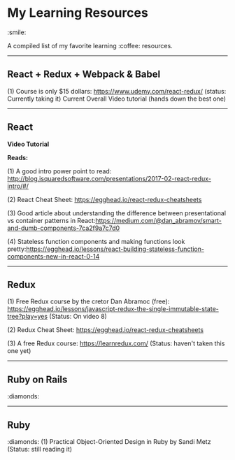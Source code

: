 <h1 style="font-color:#f36;"> My Learning Resources </h1> :smile:
<p>A compiled list of my favorite learning :coffee: resources.</p> 



______________________________________________________________________________________________________________________________
<h2>React + Redux + Webpack & Babel </h2>

(1) Course is only $15 dollars: https://www.udemy.com/react-redux/  (status: Currently taking it)
    Current Overall Video tutorial (hands down the best one)



______________________________________________________________________________________________________________________________
<h2>React</h2>

<b> Video Tutorial </b>

<b>Reads: </b>

(1) A good intro power point to read: http://blog.isquaredsoftware.com/presentations/2017-02-react-redux-intro/#/

(2) React Cheat Sheet: https://egghead.io/react-redux-cheatsheets

(3) Good article about understanding the difference between presentational vs container patterns in React:https://medium.com/@dan_abramov/smart-and-dumb-components-7ca2f9a7c7d0

(4) Stateless function components and making functions look pretty:https://egghead.io/lessons/react-building-stateless-function-components-new-in-react-0-14


______________________________________________________________________________________________________________________________
<h2>Redux</h2>

(1) Free Redux course by the cretor Dan Abramoc (free): https://egghead.io/lessons/javascript-redux-the-single-immutable-state-tree?play=yes  (Status: On video 8)

(2) Redux Cheat Sheet: https://egghead.io/react-redux-cheatsheets

(3) A free Redux course: https://learnredux.com/   (Status: haven't taken this one yet)

______________________________________________________________________________________________________________________________
<h2>Ruby on Rails</h2> :diamonds:


______________________________________________________________________________________________________________________________
<h2>Ruby</h2> :diamonds:
(1) Practical Object-Oriented Design in Ruby by Sandi Metz  (Status: still reading it)
